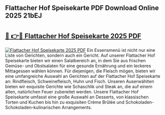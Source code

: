 ## Flattacher Hof Speisekarte PDF Download Online 2025 21bEJ

# <h2><a href="http://gc8g08.nevu.top/?p=Flattacher+Hof+Speisekarte">🔗 👉🔴 Flattacher Hof Speisekarte 2025 PDF</a></h2>

[![Flattacher Hof Speisekarte 2025 PDF](https://i.imgur.com/dBaPXMq.png)](http://gc8g08.nevu.top/?p=Flattacher+Hof+Speisekarte)
Ein Essensmenü ist nicht nur eine Liste von Gerichten, sondern auch ein Gericht. Auf unserer Flattacher Hof Speisekarte bieten wir einen Salatbereich an, in dem Sie aus frischen Gemüse- und Obstsalaten für eine gesunde Ernährung und ein leckeres Mittagessen wählen können. Für diejenigen, die Fleisch mögen, bieten wir eine umfangreiche Auswahl an Gerichten auf der Flattacher Hof Speisekarte an: Rindfleisch, Schweinefleisch, Huhn und Fisch. Unseren Auserwählten bieten wir exquisite Gerichte wie Schaschlik und Steak an, die auf einem alten, natürlichen Feuer zubereitet werden. Unsere Flattacher Hof Speisekarte umfasst eine große Auswahl an Desserts, von klassischen Torten und Kuchen bis hin zu exquisiten Crème Brûlée und Schokoladen-Schokoladen-kulinarischen Arrangements.
